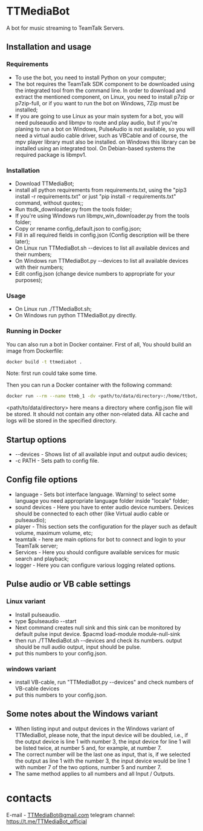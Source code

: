 # TTMediaBot
A bot for music streaming to TeamTalk Servers.

## Installation and usage
### Requirements
* To use the bot, you need to install Python on your computer;
* The bot requires the TeamTalk SDK component to be downloaded using the integrated tool from the command line. In order to download and extract the mentioned component, on Linux, you need to install p7zip or p7zip-full, or if you want to run the bot on Windows, 7Zip must be installed;
* If you are going to use Linux as your main system for a bot, you will need pulseaudio and libmpv  to route and play audio, but if you're planing to run a bot on Windows, PulseAudio is not available, so you will need a virtual audio cable driver, such as VBCable and of course, the mpv player library must also be installed. on Windows this library can be installed using an integrated tool. On Debian-based systems the required package is libmpv1.
### Installation
* Download TTMediaBot;
* install all python requirements from requirements.txt, using the "pip3 install -r requirements.txt" or just "pip install -r requirements.txt" command, without quotes;;
* Run ttsdk_downloader.py from the tools folder;
* If you're using Windows run libmpv_win_downloader.py from the tools folder;
* Copy or rename config_default.json to config.json;
* Fill in all required fields in config.json (Config description will be there later);
* On Linux run TTMediaBot.sh --devices to list all available devices and their numbers;
* On Windows run TTMediaBot.py --devices to list all available devices with their numbers;
* Edit config.json (change device numbers to appropriate for your purposes);
### Usage
* On Linux run ./TTMediaBot.sh;
* On Windows run python TTMediaBot.py directly.
### Running in Docker
You can also run a bot in Docker container.
First of all, You should build an image from Dockerfile:
```sh
docker build -t ttmediabot .
```
Note: first run could take some time.

Then you can run a Docker container with the following command:
```sh
docker run --rm --name ttmb_1 -dv <path/to/data/directory>:/home/ttbot/data ttmediabot
```
<path/to/data/directory> here means a directory where config.json file will be stored. It should not contain any other non-related data.
All cache and logs will be stored in the specified directory.

## Startup options
* --devices - Shows list of all available input and output audio devices;
* -c PATH - Sets path to config file.

## Config file options
* language - Sets bot interface language. Warning! to select some language you need appropriate language folder inside "locale" folder;
* sound devices - Here you have to enter audio device numbers. Devices should be connected to each other (like Virtual audio cable or pulseaudio);
* player - This section sets the configuration for the player such as default volume, maximum volume, etc;
* teamtalk - here are main options for bot to connect and login to your TeamTalk server;
* Services - Here you should configure available services for music search and playback;
* logger - Here you can configure various logging related options.

## Pulse audio or VB cable settings
### Linux variant
* Install pulseaudio.
* type $pulseaudio --start
* Next command creates null sink and this sink can be monitored by default pulse input device.
$pacmd load-module module-null-sink
* then run ./TTMediaBot.sh --devices and check its numbers.
output should be null audio output, input should be pulse.
* put this numbers to your config.json.
### windows variant
* install VB-cable, run "TTMediaBot.py --devices" and check numbers of VB-cable devices
* put this numbers to your config.json.
## Some notes about the Windows variant
* When listing input and output devices in the Windows variant of TTMediaBot, please note, that the input device will be doubled, i.e., if the output device is line 1 with number 3, the input device for line 1 will be listed twice, at number 5 and, for example, at number 7.
* The correct number will be the last one as input, that is, if we selected the output as line 1 with the number 3, the input device would be line 1 with number 7 of the two options, number 5 and number 7.
* The same method applies to all numbers and all Input / Outputs.
# contacts
E-mail - TTMediaBot@gmail.com
telegram channel: https://t.me/TTMediaBot_official
